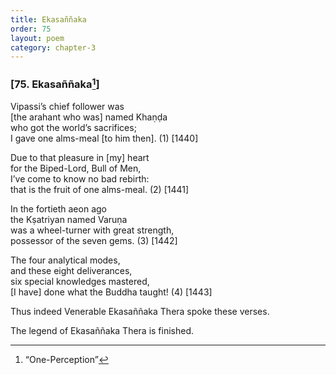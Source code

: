 ```yaml
---
title: Ekasaññaka
order: 75
layout: poem
category: chapter-3
---
```


### \[75. Ekasaññaka[^1]\]

Vipassi’s chief follower was  
\[the arahant who was\] named Khaṇḍa  
who got the world’s sacrifices;  
I gave one alms-meal \[to him then\]. (1) \[1440\]

Due to that pleasure in \[my\] heart  
for the Biped-Lord, Bull of Men,  
I’ve come to know no bad rebirth:  
that is the fruit of one alms-meal. (2) \[1441\]

In the fortieth aeon ago  
the Kṣatriyan named Varuṇa  
was a wheel-turner with great strength,  
possessor of the seven gems. (3) \[1442\]

The four analytical modes,  
and these eight deliverances,  
six special knowledges mastered,  
\[I have\] done what the Buddha taught! (4) \[1443\]

Thus indeed Venerable Ekasaññaka Thera spoke these verses.

The legend of Ekasaññaka Thera is finished.

[^1]: “One-Perception”

